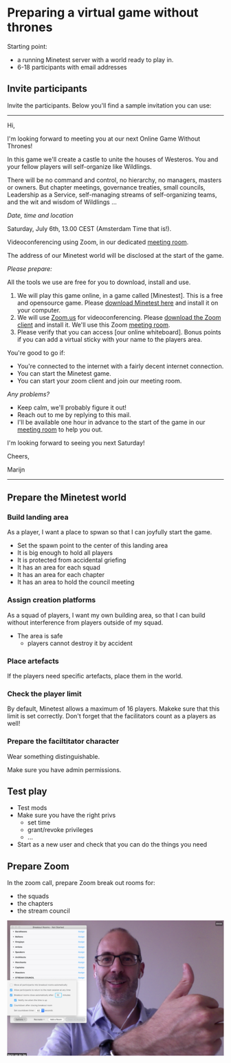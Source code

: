# Preparing a virtual game without thrones

Starting point: 

 * a running Minetest server with a world ready to play in.
 * 6-18 participants with email addresses


## Invite participants

Invite the participants. Below you'll find a sample invitation you can use:

---

Hi,

I'm looking forward to meeting you at our next Online Game Without Thrones!

In this game we'll create a castle to unite the houses of Westeros.
You and your fellow players will self-organize like Wildlings.

There will be no command and control, no hierarchy, no managers, masters or owners. 
But chapter meetings, governance treaties, small councils, 
Leadership as a Service, self-managing streams of self-organizing teams, 
and the wit and wisdom of Wildlings ...

*Date, time and location*

Saturday, July 6th, 13.00 CEST (Amsterdam Time that is!).

Videoconferencing using Zoom, in our dedicated [meeting room].

The address of our Minetest world will be disclosed at the start of the game.

*Please prepare:*

All the tools we use are free for you to download, install and use.

 1. We will play this game online, in a game called [Minestest].
    This is a free and opensource game. 
    Please [download Minetest here] and install it on your computer.
 1. We will use [Zoom.us] for videoconferencing.
    Please [download the Zoom client] and install it.
    We'll use this Zoom [meeting room].
 1. Please verify that you can access [our online whiteboard].
    Bonus points if you can add a virtual sticky with your name to the players area.

You're good to go if:

 * You're connected to the internet with a fairly decent internet connection.
 * You can start the Minetest game.
 * You can start your zoom client and join our meeting room.

*Any problems?*

 * Keep calm, we'll probably figure it out!
 * Reach out to me by replying to this mail.
 * I'll be available one hour in advance to the start of the game in our [meeting room] to help you out. 


I'm looking forward to seeing you next Saturday!

Cheers,


Marijn

---

 [Minetest]: http://www.minetest.net 
 [download Minetest here]: https://www.minetest.net/downloads/
 [Zoom.us]: https://zoom.us/download#client_4meeting
 [download the Zoom client]: https://zoom.us/download#client_4meeting
 [download the Zoom client]: https://app.mural.co/t/ag54947/m/ag54947/1558967977551/4aa5c4010edf5c1e0fe335e708a2cc965cc03129
 [meeting room]: https://zoom.us/j/588255052

## Prepare the Minetest world

### Build landing area

As a player, 
I want a place to spwan 
so that I can joyfully start the game.

 * Set the spawn point to the center of this landing area
 * It is big enough to hold all players
 * It is protected from accidental griefing
 * It has an area for each squad
 * It has an area for each chapter
 * It has an area to hold the council meeting

### Assign creation platforms

As a squad of players, 
I want my own building area,
so that I can build without interference from players outside of my squad.

 * The area is safe
   - players cannot destroy it by accident


### Place artefacts

If the players need specific artefacts, place them in the world.

### Check the player limit

By default, Minetest allows a maximum of 16 players.
Makeke sure that this limit is set correctly.
Don't forget that the facilitators count as a players as well!

### Prepare the faciltitator character

Wear something distinguishable.

Make sure you have admin permissions.

## Test play

 * Test mods
 * Make sure you have the right privs
   * set time
   * grant/revoke privileges
   * ...
 * Start as a new user and check that you can do the things you need


## Prepare Zoom

In the zoom call, prepare Zoom break out rooms for:

 * the squads
 * the chapters
 * the stream council

![Zoom break-out room setup](zoom-breakout-room-setup.png)

